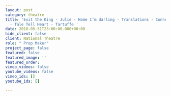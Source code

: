 ```yaml
---
layout: post
category: theatre
title: 'Exit the King - Julie - Home I’m darling - Translations - Connections - Pericles
  - Tale Tell Heart - Tartuffe '
date: 2018-05-31T23:00:00.000+00:00
hide_client: false
client: National Theatre
role: " Prop Maker"
project_page: false
featured: false
featured_image: ''
featured_order: 
vimeo_videos: false
youtube_videos: false
vimeo_ids: []
youtube_ids: []

---
```

